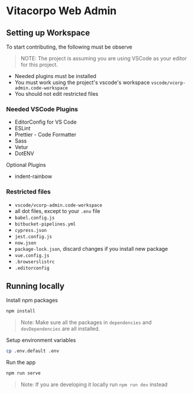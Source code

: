 # Vitacorpo Web Admin

## Setting up Workspace

To start contributing, the following must be observe

> NOTE: The project is assuming you are using VSCode as your editor for this project.

* Needed plugins must be installed
* You must work using the project's vscode's workspace `vscode/vcorp-admin.code-workspace`
* You should not edit restricted files

### Needed VSCode Plugins

* EditorConfig for VS Code
* ESLint
* Prettier - Code Formatter
* Sass
* Vetur
* DotENV

Optional Plugins

* indent-rainbow

### Restricted files

* `vscode/vcorp-admin.code-workspace`
* all dot files, except to your `.env` file
* `babel.config.js`
* `bitbucket-pipelines.yml`
* `cypress.json`
* `jest.config.js`
* `now.json`
* `package-lock.json`, discard changes if you install new package
* `vue.config.js`
* `.browserslistrc`
* `.editorconfig`

## Running locally

Install npm packages

```bash
npm install
```

> Note: Make sure all the packages in `dependencies` and `devDependencies` are all installed.

Setup environment variables

```bash
cp .env.default .env
```

Run the app

```bash
npm run serve
```

> Note: If you are developing it locally run `npm run dev` instead

